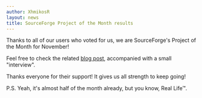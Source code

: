 ```yaml
---
author: XhmikosR
layout: news
title: SourceForge Project of the Month results
---
```


Thanks to all of our users who voted for us, we are SourceForge's Project of the Month for November!

<!--more-->

Feel free to check the related [blog post](http://sourceforge.net/blog/november-2014-community-choice-project-of-the-month-mpc-hc/),
accompanied with a small "interview".

Thanks everyone for their support! It gives us all strength to keep going!

P.S. Yeah, it's almost half of the month already, but you know, Real Life&trade;.

